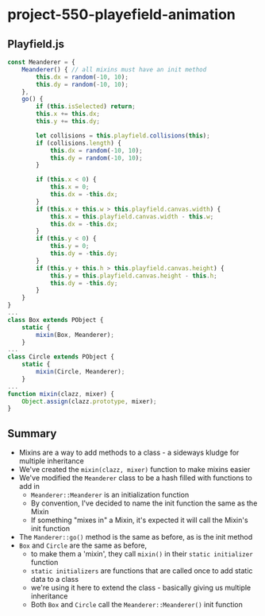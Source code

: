 # project-550-playefield-animation

## Playfield.js
```js
const Meanderer = {
    Meanderer() { // all mixins must have an init method
        this.dx = random(-10, 10);
        this.dy = random(-10, 10);
    },
    go() {
        if (this.isSelected) return;
        this.x += this.dx;
        this.y += this.dy;

        let collisions = this.playfield.collisions(this);
        if (collisions.length) {
            this.dx = random(-10, 10);
            this.dy = random(-10, 10);
        }

        if (this.x < 0) {
            this.x = 0;
            this.dx = -this.dx;
        }
        if (this.x + this.w > this.playfield.canvas.width) {
            this.x = this.playfield.canvas.width - this.w;
            this.dx = -this.dx;
        }
        if (this.y < 0) {
            this.y = 0;
            this.dy = -this.dy;
        }
        if (this.y + this.h > this.playfield.canvas.height) {
            this.y = this.playfield.canvas.height - this.h;
            this.dy = -this.dy;
        }
    }
}
...
class Box extends PObject {
    static {
        mixin(Box, Meanderer);
    }
...
class Circle extends PObject {
    static {
        mixin(Circle, Meanderer);
    }
...
function mixin(clazz, mixer) {
    Object.assign(clazz.prototype, mixer);
}
```

## Summary
* Mixins are a way to add methods to a class - a sideways kludge for multiple inheritance
* We've created the `mixin(clazz, mixer)` function to make mixins easier
* We've modified the `Meanderer` class to be a hash filled with functions to add in
  * `Meanderer::Meanderer` is an initialization function
  * By convention, I've decided to name the init function the same as the Mixin
  * If something "mixes in" a Mixin, it's expected it will call the Mixin's init function
* The `Manderer::go()` method is the same as before, as is the init method
* `Box` and `Circle` are the same as before, 
  * to make them a 'mixin', they call `mixin()` in their `static initializer` function
  * `static initializers` are functions that are called once to add static data to a class
  * we're using it here to extend the class - basically giving us multiple inheritance
  * Both `Box` and `Circle` call the `Meanderer::Meanderer()` init function